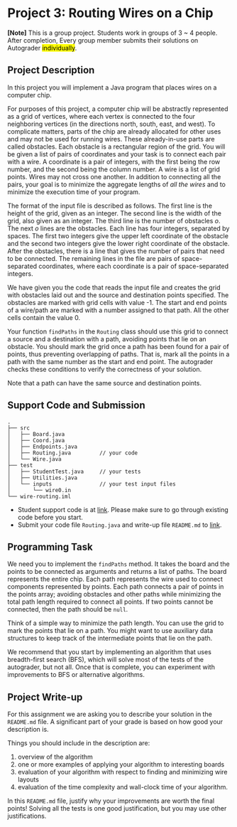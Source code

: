 # Project 3: Routing Wires on a Chip

**[Note]** This is a group project. Students work in groups of 3 ~ 4 people.
  After completion, Every group member submits their solutions on Autograder <mark>individually</mark>.

## Project Description

In this project you will implement a Java program that places wires on
a computer chip.

For purposes of this project, a computer chip will be
abstractly represented as a grid of vertices, where each vertex is
connected to the four neighboring vertices (in the directions north,
south, east, and west). To complicate matters, parts of the chip are
already allocated for other uses and may not be used for running
wires. These already-in-use parts are called obstacles. Each obstacle
is a rectangular region of the grid. You will be given a list of pairs
of coordinates and your task is to connect each pair with a wire.  A
coordinate is a pair of integers, with the first being the row number,
and the second being the column number. A wire is a list of
grid points. Wires may not cross one another.  In addition to
connecting all the pairs, your goal is to minimize the aggregate
lengths of *all the wires* and to minimize the execution time of your
program.

The format of the input file is described as follows.  The first line
is the height of the grid, given as an integer.  The second line is
the width of the grid, also given as an integer.  The third line is
the number of obstacles $o$.  The next $o$ lines are the obstacles.
Each line has four integers, separated by spaces. The first two integers
give the upper left coordinate of the obstacle and the second two
integers give the lower right coordinate of the obstacle.  After the
obstacles, there is a line that gives the number of pairs that need to
be connected. The remaining lines in the file are pairs of
space-separated coordinates, where each coordinate is a pair of
space-separated integers.

We have given you the code that reads the input file and creates the grid
with obstacles laid out and the source and destination points specified.
The obstacles are marked with grid cells with value -1. The start
and end points of a wire/path are marked with a number assigned to
that path. All the other cells contain the value 0.

Your function `findPaths` in the `Routing` class should use this grid
to connect a source and a destination with a path, avoiding points
that lie on an obstacle. You should mark the grid once a path has been
found for a pair of points, thus preventing overlapping of paths. That
is, mark all the points in a path with the same number as the start
and end point. The autograder checks these conditions to verify the
correctness of your solution.

Note that a path can have the same source and destination points.

## Support Code and Submission

```
.
├── src
│   ├── Board.java
│   ├── Coord.java
│   ├── Endpoints.java
│   ├── Routing.java         // your code
│   └── Wire.java
├── test
│   ├── StudentTest.java     // your tests
│   ├── Utilities.java
│   └── inputs               // your test input files
│       └── wire0.in
└── wire-routing.iml
```

+ Student support code is at [link](https://github.com/IUDataStructuresCourse/routing-wires-student-support-code).
  Please make sure to go through existing code before you start.
+ Submit your code file `Routing.java` and write-up file `README.md` to
  [link](https://autograder.luddy.indiana.edu/web/project/704).

## Programming Task

We need you to implement the `findPaths` method.  It takes the board
and the points to be connected as arguments and returns a list of
paths. The board represents the entire chip. Each path represents the
wire used to connect components represented by points. Each path
connects a pair of points in the points array; avoiding obstacles and
other paths while minimizing the total path length required to connect
all points. If two points cannot be connected, then the path should be
`null`.

Think of a simple way to minimize the path length. You can use the
grid to mark the points that lie on a path.  You might want to use
auxiliary data structures to keep track of the intermediate points
that lie on the path.

We recommend that you start by implementing an algorithm that uses
breadth-first search (BFS), which will solve most of the tests of the
autograder, but not all. Once that is complete, you can experiment
with improvements to BFS or alternative algorithms.

## Project Write-up

For this assignment we are asking you to describe your solution in
the `README.md` file. A significant part of your grade
is based on how good your description is.

Things you should include in the description are:

1. overview of the algorithm
2. one or more examples of applying your algorithm to interesting boards
3. evaluation of your algorithm with respect to finding and minimizing wire layouts
4. evaluation of the time complexity and wall-clock time of your algorithm.

In this `README.md` file, justify why your improvements are worth the
final points! Solving all the tests is one good justification,
but you may use other justifications.
